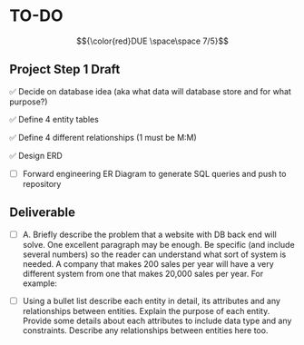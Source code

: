 # TO-DO 
$${\color{red}DUE \space\space 7/5}$$
## Project Step 1 Draft

:white_check_mark: Decide on database idea (aka what data will database store and for what purpose?)

:white_check_mark: Define 4 entity tables 

:white_check_mark: Define 4 different relationships (1 must be M:M)

:white_check_mark: Design ERD 

- [ ] Forward engineering ER Diagram to generate SQL queries and push to repository
## Deliverable

- [ ] A. Briefly describe the problem that a website with DB back end will solve. One excellent paragraph may be enough. Be specific (and include several numbers) so the reader can understand what sort of system is needed. A company that makes 200 sales per year will have a very different system from one that makes 20,000 sales per year. For example:

- [ ] Using a bullet list describe each entity in detail, its attributes and any relationships between entities. Explain the purpose of each entity. Provide some details about each attributes to include data type and any constraints. Describe any relationships between entities here too.